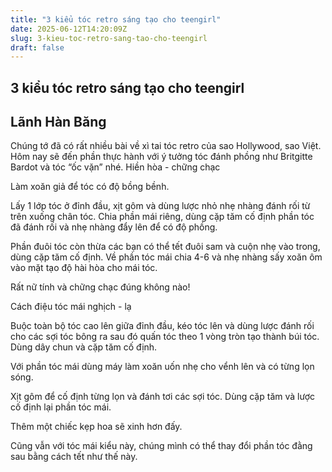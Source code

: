 ```yaml
---
title: "3 kiểu tóc retro sáng tạo cho teengirl"
date: 2025-06-12T14:20:09Z
slug: 3-kieu-toc-retro-sang-tao-cho-teengirl
draft: false
---
```


## 3 kiểu tóc retro sáng tạo cho teengirl

## Lãnh Hàn Băng

Chúng tớ đã có rất nhiều bài về xì tai tóc retro của sao Hollywood, sao Việt. Hôm nay sẽ đến phần thực hành với ý tưởng tóc đánh phồng như Britgitte Bardot và tóc “ốc vặn” nhé.
Hiền hòa - chững chạc


Làm xoăn giả để tóc có độ bồng bềnh.

Lấy 1 lớp tóc ở đỉnh đầu, xịt gôm và dùng lược nhỏ nhẹ nhàng đánh rối từ trên xuống chân tóc. Chia phần mái riêng, dùng cặp tăm cố định phần tóc đã đánh rối và nhẹ nhàng đẩy lên để có độ phồng.

Phần đuôi tóc còn thừa các bạn có thể tết đuôi sam và cuộn nhẹ vào trong, dùng cặp tăm cố định. Về phần tóc mái chia 4-6 và nhẹ nhàng sấy xoăn ôm vào mặt tạo độ hài hòa cho mái tóc.

Rất nữ tính và chững chạc đúng không nào!

Cách điệu tóc mái nghịch - lạ

Buộc toàn bộ tóc cao lên giữa đỉnh đầu, kéo tóc lên và dùng lược đánh rối cho các sợi tóc bông ra sau đó quấn tóc theo 1 vòng tròn tạo thành búi tóc. Dùng dây chun và cặp tăm cố định.


Với phần tóc mái dùng máy làm xoăn uốn nhẹ cho vểnh lên và có từng lọn sóng.

Xịt gôm để cố định từng lọn và đánh tơi các sợi tóc. Dùng cặp tăm và lược cố định lại phần tóc mái.


Thêm một chiếc kẹp hoa sẽ xinh hơn đấy.

Cũng vẫn với tóc mái kiểu này, chúng mình có thể thay đổi phần tóc đằng sau bằng cách tết như thế này.